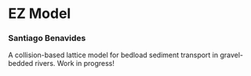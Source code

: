 # EZ Model
### Santiago Benavides
A collision-based lattice model for bedload sediment transport in gravel-bedded rivers. Work in progress!
